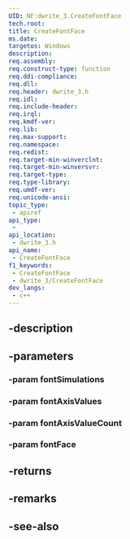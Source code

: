 ```yaml
---
UID: NF:dwrite_3.CreateFontFace
tech.root: 
title: CreateFontFace
ms.date: 
targetos: Windows
description: 
req.assembly: 
req.construct-type: function
req.ddi-compliance: 
req.dll: 
req.header: dwrite_3.h
req.idl: 
req.include-header: 
req.irql: 
req.kmdf-ver: 
req.lib: 
req.max-support: 
req.namespace: 
req.redist: 
req.target-min-winverclnt: 
req.target-min-winversvr: 
req.target-type: 
req.type-library: 
req.umdf-ver: 
req.unicode-ansi: 
topic_type:
 - apiref
api_type:
 - 
api_location:
 - dwrite_3.h
api_name:
 - CreateFontFace
f1_keywords:
 - CreateFontFace
 - dwrite_3/CreateFontFace
dev_langs:
 - c++
---
```


## -description

## -parameters

### -param fontSimulations

### -param fontAxisValues

### -param fontAxisValueCount

### -param fontFace

## -returns

## -remarks

## -see-also

